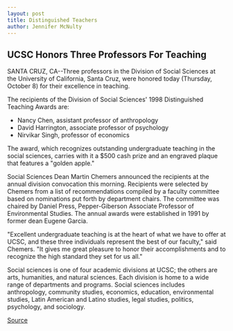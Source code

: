 ```yaml
---
layout: post
title: Distinguished Teachers
author: Jennifer McNulty
---
```


## UCSC Honors Three Professors For Teaching

SANTA CRUZ, CA--Three professors in the Division of Social Sciences at the University of California, Santa Cruz, were honored today (Thursday, October 8) for their excellence in teaching.

The recipients of the Division of Social Sciences' 1998 Distinguished Teaching Awards are:

- Nancy Chen, assistant professor of anthropology
- David Harrington, associate professor of psychology
- Nirvikar Singh, professor of economics

The award, which recognizes outstanding undergraduate teaching in the social sciences, carries with it a $500 cash prize and an engraved plaque that features a "golden apple."

Social Sciences Dean Martin Chemers announced the recipients at the annual division convocation this morning. Recipients were selected by Chemers from a list of recommendations compiled by a faculty committee based on nominations put forth by department chairs. The committee was chaired by Daniel Press, Pepper-Giberson Associate Professor of Environmental Studies. The annual awards were established in 1991 by former dean Eugene Garcia.

"Excellent undergraduate teaching is at the heart of what we have to offer at UCSC, and these three individuals represent the best of our faculty," said Chemers. "It gives me great pleasure to honor their accomplishments and to recognize the high standard they set for us all."

Social sciences is one of four academic divisions at UCSC; the others are arts, humanities, and natural sciences. Each division is home to a wide range of departments and programs. Social sciences includes anthropology, community studies, economics, education, environmental studies, Latin American and Latino studies, legal studies, politics, psychology, and sociology.

[Source](http://www1.ucsc.edu/news_events/press_releases/archive/98-99/10-98/3profs.htm "Permalink to UC Santa Cruz: Distinguished Teachers")
